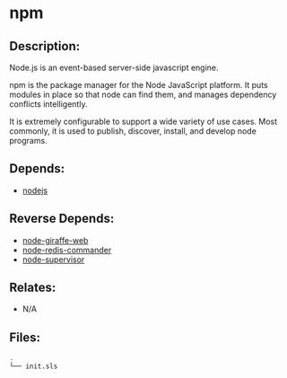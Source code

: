 # npm

## Description:

Node.js is an event-based server-side javascript engine.

npm is the package manager for the Node JavaScript platform.  It puts modules in place so that node can find them, and manages dependency conflicts intelligently.

It is extremely configurable to support a wide variety of use cases. Most commonly, it is used to publish, discover, install, and develop node programs.

## Depends:

  -  [nodejs](/salt/nodejs)

## Reverse Depends:

  -  [node-giraffe-web](/salt/node-giraffe-web)
  -  [node-redis-commander](/salt/node-redis-commander)
  -  [node-supervisor](/salt/node-supervisor)

## Relates:

  -  N/A

## Files:

```bash
.
└── init.sls
```
